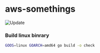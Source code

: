 # aws-somethings
![Update](https://github.com/neilkuan/aws-somethings/workflows/update/badge.svg)

### Build linux binrary
```bash
GOOS=linux GOARCH=amd64 go build -o check
```